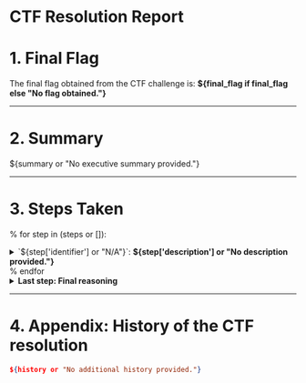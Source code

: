 # CTF Resolution Report

# 1. Final Flag
The final flag obtained from the CTF challenge is: **${final_flag if final_flag else "No flag obtained."}**

---

# 2. Summary
${summary or "No executive summary provided."}

---
# 3. Steps Taken
% for step in (steps or []):
<details>
  <summary>
     `${step['identifier'] or "N/A"}`: <strong>${step['description'] or "No description provided."}</strong>
  </summary>

**💭LLM reasoning:**
${step['reasoning'] or "No reasoning provided."}

**🛠 Tool/s**
% for tool in (step['tools_used'] or []):
  - **Command:** ${tool['command'] or "N/A"}
  - **Output:**

```
  ${tool['command_output'] or "No output provided."}
```
% endfor

</details>
% endfor

<details>
  <summary>
    <strong> Last step: Final reasoning</strong>
  </summary>

**💭LLM reasoning:**
${final_step or "No reasoning provided."}

</details>


---

# 4. Appendix: History of the CTF resolution

``` json
${history or "No additional history provided."}

```
